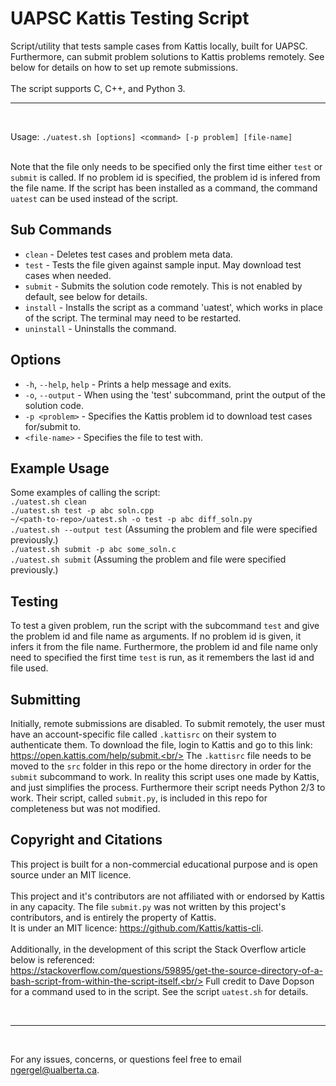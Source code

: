 # UAPSC Kattis Testing Script
Script/utility that tests sample cases from Kattis locally, built for UAPSC.
Furthermore, can submit problem solutions to Kattis problems remotely.
See below for details on how to set up remote submissions.
<br/><br/>
The script supports C, C++, and Python 3.
<br/>

---

<br/>

Usage: `./uatest.sh [options] <command> [-p problem] [file-name]`<br/><br/>

Note that the file only needs to be specified only the first time either `test` or `submit` is called.
If no problem id is specified, the problem id is infered from the file name. If the script has
been installed as a command, the command `uatest` can be used instead of the script.

## Sub Commands
- `clean` - Deletes test cases and problem meta data.
- `test` - Tests the file given against sample input. May download test cases when needed.
- `submit` - Submits the solution code remotely. This is not enabled by default, see below for details.
- `install` - Installs the script as a command 'uatest', which works in place of the script. The terminal may need to be restarted.
- `uninstall` - Uninstalls the command.

## Options
- `-h`, `--help`, `help` - Prints a help message and exits.
- `-o`, `--output` - When using the 'test' subcommand, print the output of the solution code.
- `-p <problem>` - Specifies the Kattis problem id to download test cases for/submit to.
- `<file-name>` - Specifies the file to test with.

## Example Usage
Some examples of calling the script:<br/>
`./uatest.sh clean`<br/>
`./uatest.sh test -p abc soln.cpp`<br/>
`~/<path-to-repo>/uatest.sh -o test -p abc diff_soln.py`<br/>
`./uatest.sh --output test` (Assuming the problem and file were specified previously.)<br/>
`./uatest.sh submit -p abc some_soln.c`<br/>
`./uatest.sh submit` (Assuming the problem and file were specified previously.)<br/>

## Testing
To test a given problem, run the script with the subcommand `test` and give
the problem id and file name as arguments. If no problem id is given, it infers it
from the file name. Furthermore, the problem id and file name only need to specified
the first time `test` is run, as it remembers the last id and file used.

## Submitting
Initially, remote submissions are disabled. To submit remotely, the user must have
an account-specific file called `.kattisrc` on their system to authenticate them.
To download the file, login to Kattis and go to this link:<br/>
https://open.kattis.com/help/submit.<br/>
The `.kattisrc` file needs to be moved to the `src` folder in this repo or the home
directory in order for the `submit` subcommand to work. In reality this script uses
one made by Kattis, and just simplifies the process. Furthermore their script needs
Python 2/3 to work. Their script, called `submit.py`, is included in this repo for
completeness but was not modified.

## Copyright and Citations
This project is built for a non-commercial educational purpose and is open source
under an MIT licence.
<br/><br/>
This project and it's contributors are not affiliated with or endorsed by Kattis
in any capacity. The file `submit.py` was not written by this project's contributors,
and is entirely the property of Kattis.<br/>
It is under an MIT licence: https://github.com/Kattis/kattis-cli.
<br/><br/>
Additionally, in the development of this script the Stack Overflow article below is referenced:<br/>
https://stackoverflow.com/questions/59895/get-the-source-directory-of-a-bash-script-from-within-the-script-itself.<br/>
Full credit to Dave Dopson for a command used to in the script. See the script `uatest.sh` for details.

<br/>

---

<br/>

For any issues, concerns, or questions feel free to email ngergel@ualberta.ca.
